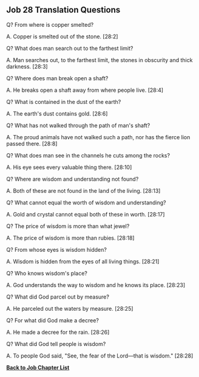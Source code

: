 ## Job 28 Translation Questions ##

Q? From where is copper smelted?

A. Copper is smelted out of the stone. [28:2]

Q? What does man search out to the farthest limit?

A. Man searches out, to the farthest limit, the stones in obscurity and thick darkness. [28:3]

Q? Where does man break open a shaft?

A. He breaks open a shaft away from where people live. [28:4]

Q? What is contained in the dust of the earth?

A. The earth's dust contains gold. [28:6]

Q? What has not walked through the path of man's shaft?

A. The proud animals have not walked such a path, nor has the fierce lion passed there. [28:8]

Q? What does man see in the channels he cuts among the rocks?

A. His eye sees every valuable thing there. [28:10]

Q? Where are wisdom and understanding not found?

A. Both of these are not found in the land of the living. [28:13]

Q? What cannot equal the worth of wisdom and understanding?

A. Gold and crystal cannot equal both of these in worth. [28:17]

Q? The price of wisdom is more than what jewel?

A. The price of wisdom is more than rubies. [28:18]

Q? From whose eyes is wisdom hidden?

A. Wisdom is hidden from the eyes of all living things. [28:21]

Q? Who knows wisdom's place?

A. God understands the way to wisdom and he knows its place. [28:23]

Q? What did God parcel out by measure?

A. He parceled out the waters by measure. [28:25]

Q? For what did God make a decree?

A. He made a decree for the rain. [28:26]

Q? What did God tell people is wisdom?

A. To people God said, "See, the fear of the Lord—that is wisdom." [28:28]

__[Back to Job Chapter List](./)__


